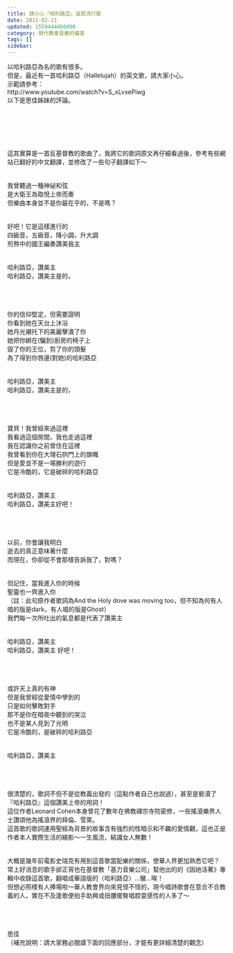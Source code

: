```yaml
---
title: 請小心『哈利路亞』這首流行歌
date: 2011-02-21
updated: 1559444466000
category: 現代教會音樂的偏差
tags: []
sidebar: 
---
```


<p>以哈利路亞為名的歌有很多。<br/>
但是，最近有一首哈利路亞（Hallelujah）的英文歌，請大家小心。<br/>
示範請參考：<br/>
http://www.youtube.com/watch?v=S_xLvxePiwg<br/>
<!--more-->以下是思佳姊妹的評論。<br/>
<br/>
<br/>
<br/>
<br/>
<br/>
<br/>
這其實算是一首反基督教的歌曲了，我將它的歌詞原文再仔細看過後，參考有些網站已翻好的中文翻譯，並修改了一些句子翻譯如下～<br/>
<br/>
<br/>
我曾聽過一種神祕和弦<br/>
是大衛王為取悅上帝而奏<br/>
但樂曲本身並不是你最在乎的，不是嗎？<br/>
<br/>
<br/>
好吧！它是這樣進行的<br/>
四級音，五級音，降小調，升大調<br/>
煎熬中的國王編奏讚美我主<br/>
<br/>
<br/>
哈利路亞，讚美主<br/>
哈利路亞，讚美主是的，<br/>
<br/>
<br/>
<br/>
<br/>
你的信仰堅定，但需要證明<br/>
你看到她在天台上沐浴<br/>
她月光襯托下的美麗擊潰了你<br/>
她把你綁在(騙到)廚房的椅子上<br/>
毀了你的王位，剪了你的頭髮<br/>
為了得到你唇邊(對她)的哈利路亞<br/>
<br/>
<br/>
哈利路亞，讚美主<br/>
哈利路亞，讚美主是的，<br/>
<br/>
<br/>
<br/>
<br/>
寶貝！我曾經來過這裡<br/>
我看過這個房間，我也走過這裡<br/>
我在認識你之前曾住在這裡<br/>
我曾看到你在大理石拱門上的旗幟<br/>
但是愛並不是一場勝利的遊行<br/>
它是冷酷的，它是破碎的哈利路亞<br/>
<br/>
<br/>
哈利路亞，讚美主<br/>
哈利路亞，讚美主好吧！<br/>
<br/>
<br/>
<br/>
<br/>
以前，你會讓我明白<br/>
逝去的真正意味著什麼<br/>
而現在，你卻從不會那樣告訴我了，對嗎？<br/>
<br/>
<br/>
但記住，當我進入你的時候<br/>
聖靈也一齊進入你<br/>
（註：此句原作者歌詞為And the Holy dove was moving too，但不知為何有人唱的版是dark，有人唱的版是Ghost）<br/>
我們每一次所吐出的氣息都是代表了讚美主<br/>
<br/>
<br/>
哈利路亞，讚美主<br/>
哈利路亞，讚美主 好吧！<br/>
<br/>
<br/>
<br/>
<br/>
或許天上真的有神<br/>
但是我曾經從愛情中學到的<br/>
只是如何擊敗對手<br/>
那不是你在暗夜中聽到的哭泣<br/>
也不是某人見到了光明<br/>
它是冷酷的，是破碎的哈利路亞<br/>
<br/>
<br/>
哈利路亞，讚美主<br/>
<br/>
<br/>
<br/>
<br/>
很清楚的，歌詞不但不是從教義出發的（這點作者自己也說過），甚至是褻瀆了『哈利路亞』這個讚美上帝的用詞！<br/>
這位作者Leonard Cohen本身曾花了數年在佛教禪宗寺院密修，一些搖滾樂界人士讚頌他為搖滾界的拜倫、雪萊。<br/>
這首歌的歌詞運用聖經為背景的故事含有強烈的性暗示和不羈的愛情觀，這也正是作者本人實際生活的縮影～一生風流，結識女人無數！<br/>
<br/>
<br/>
大概是幾年前電影史瑞克有用到這首歌當配樂的關係，使華人界更加熟悉它吧？<br/>
常上好消息的歌手邰正宵也在基督教「基力音樂公司」幫他出的的《因祂活著》專輯中收錄這首歌，翻唱成華語版的〈哈利路亞〉…蠻…唉！<br/>
但想必照樣有人捧場啦～華人教會界向來見怪不怪的，現今唱詩歌會在意合不合教義的人，實在不及逢歌便拍手助興或扭腰擺臀唱腔耍感性的人多了～<br/>
<br/>
<br/>
<br/>
<br/>
思佳<br/>
（補充說明：請大家務必閱讀下面的回應部分，才能有更詳細清楚的觀念）</p>
